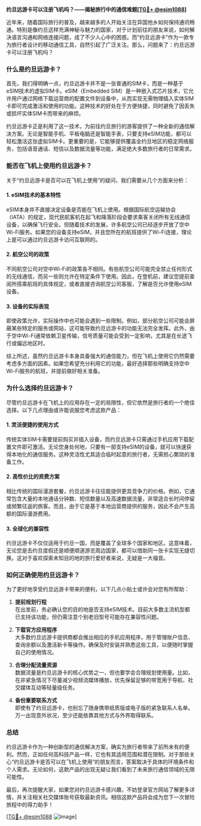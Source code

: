 **约旦远游卡可以注册飞机吗？——揭秘旅行中的通信难题[[TG💪+ @esim1088](https://t.me/s/esim1088)]**

近年来，随着国际旅行的普及，越来越多的人开始关注在异国他乡如何保持通讯畅通。特别是像约旦这样充满神秘与魅力的国家，对于计划前往的朋友来说，如何解决语言沟通和网络连接问题，成了不少人心中的困惑。而“约旦远游卡”作为一款专为旅行者设计的移动通信工具，自然引起了广泛关注。那么，问题来了：约旦远游卡可以注册飞机吗？

### **什么是约旦远游卡？**

首先，我们得明确一点，约旦远游卡并不是一张普通的SIM卡，而是一种基于eSIM技术的虚拟SIM卡。eSIM（Embedded SIM）是一种嵌入式芯片技术，它允许用户通过网络下载运营商的配置文件到设备中，从而实现无需物理插入实体SIM卡即可完成激活和使用的功能。这种技术的好处在于方便快捷，同时避免了因丢失或损坏实体SIM卡而带来的麻烦。

约旦远游卡正是利用了这一技术，为前往约旦旅行的游客提供了一种全新的通信解决方案。无论是智能手机、平板电脑还是智能手表，只要支持eSIM功能，都可以轻松激活这张虚拟SIM卡。更重要的是，它能够提供覆盖全约旦地区的稳定网络服务，包括语音通话、短信以及数据流量等功能，满足绝大多数旅行者的日常需求。

### **能否在飞机上使用约旦远游卡？**

关于“约旦远游卡是否可以在飞机上使用”的疑问，我们需要从几个方面来分析：

#### **1. eSIM技术的基本特性**
eSIM本身并不直接决定设备是否能在飞机上使用。根据国际航空运输协会（IATA）的规定，现代民航客机在起飞和降落阶段会要求乘客关闭所有无线通信设备，以确保飞行安全。但随着技术的发展，许多航空公司已经逐步开放了空中Wi-Fi服务。如果您的设备支持eSIM，并且您所在的航班提供了Wi-Fi连接，理论上是可以通过约旦远游卡访问互联网的。

#### **2. 航空公司的政策**
不同航空公司对空中Wi-Fi的政策各不相同。有些航空公司可能完全禁止任何形式的无线通信，而另一些则允许在特定条件下使用。因此，在登机前，建议您提前查阅所搭乘航班的具体规定，或者直接咨询航空公司客服，了解是否允许使用eSIM设备。

#### **3. 设备的实际表现**
即使政策允许，实际操作中也可能会遇到一些限制。例如，部分航空公司可能会屏蔽某些特定的服务或网站，这可能导致约旦远游卡的功能无法完全发挥。此外，由于空中Wi-Fi通常依赖卫星传输，信号质量可能会受到一定影响，尤其是在长途飞行或偏远地区时。

综上所述，虽然约旦远游卡本身具备强大的通信能力，但在飞机上使用它仍然需要考虑多方面的因素。如果您希望充分利用它的功能，最好选择那些明确支持空中Wi-Fi服务的航班，并提前做好相关准备。

### **为什么选择约旦远游卡？**

尽管约旦远游卡在飞机上的应用存在一定的局限性，但它依然是旅行者的一个绝佳选择。以下几点理由或许能说服您考虑这款产品：

#### **1. 灵活便捷的使用方式**
传统实体SIM卡需要提前购买并插入设备，而约旦远游卡只需通过手机应用下载配置文件即可激活。无论您身处何地，只要有一部支持eSIM的设备，就可以快速获得本地化的通信服务。这种灵活性尤其适合临时起意的旅行者，无需担心繁琐的准备工作。

#### **2. 高性价比的资费方案**
相比传统的国际漫游套餐，约旦远游卡往往能提供更具竞争力的价格。例如，它通常包含大量的本地通话分钟数、短信数量以及高速数据流量，非常适合长时间停留或频繁往返的旅客。而且，由于它是基于本地运营商提供的服务，因此不会产生高额的国际漫游费用。

#### **3. 全球化的兼容性**
约旦远游卡不仅仅适用于约旦一国，而是覆盖了全球多个国家和地区。这意味着，无论您是去约旦度假还是顺便顺道游览周边国家，都可以借助同一张卡实现无缝切换。这对于喜欢探索未知目的地的旅行爱好者来说，无疑是一大福音。

### **如何正确使用约旦远游卡？**

为了更好地享受约旦远游卡带来的便利，以下几点小贴士或许会对您有所帮助：

1. **提前规划行程**  
   在出发前，务必确认您的目的地是否支持eSIM技术。目前大多数主流机型都已支持该功能，但仍需注意个别老旧型号可能存在兼容性问题。

2. **下载官方应用程序**  
   大多数约旦远游卡提供商都会推出相应的手机应用程序，用于管理账户信息、查询余额以及激活新卡等操作。确保及时安装并熟悉这些工具，以便随时掌握自己的使用情况。

3. **合理分配流量资源**  
   数据流量是约旦远游卡的核心优势之一，但也要学会合理规划使用量。比如，在非紧急情况下尽量减少视频流媒体播放，优先保留足够的带宽用于导航、社交媒体互动等轻量级任务。

4. **备份重要联系方式**  
   即使有了约旦远游卡，也别忘了随身携带纸质版或电子版的紧急联系人名单。万一出现意外状况，至少还能依靠其他方式与外界取得联系。

### **总结**

约旦远游卡作为一种创新型的通信解决方案，确实为旅行者带来了前所未有的便利。然而，正如任何高科技产品一样，它也有其适用范围和潜在限制。对于那些关心“约旦远游卡是否可以在飞机上使用”的朋友而言，答案取决于具体的环境条件和个人需求。无论如何，这款产品的出现无疑让我们看到了未来旅行通信领域的无限可能性。

最后，再次提醒大家，如果您对约旦远游卡感兴趣，不妨登录官方网站了解更多详情，并关注相关社交媒体账号获取最新资讯。相信这款产品将会成为您下一次冒险旅程中的得力助手！

[[TG💪+ @esim1088](https://t.me/s/esim1088) ![Image](https://i.postimg.cc/4NQfJmqS/Snipaste-2025-05-13-00-14-12.png)]